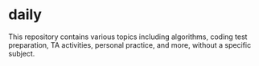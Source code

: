 # daily
 

This repository contains various topics including algorithms, coding test preparation, TA activities, personal practice, and more, without a specific subject.